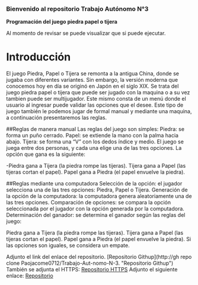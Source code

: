 ### Bienvenido al repositorio Trabajo Autónomo N°3
**Programación del juego piedra papel o tijera**

Al momento de revisar se puede visualizar que si puede ejecutar.

# Introducción

El juego Piedra, Papel o Tijera se remonta a la antigua China, donde se jugaba con diferentes variantes. Sin embargo, la versión moderna que conocemos hoy en día se originó en Japón en el siglo XIX.
Se trata del juego piedra papel o tijera que puede ser jugado con la maquina o a su vez tambien puede ser multijugador.
Este mismo consta de un menú donde el usuario al ingresar puede validar las opciones que el desee.
Este tipo de juego también le podemos jugar de formal manual y mediante una maquina, a continuación presentaremos las reglas.

##Reglas de manera manual
Las reglas del juego son simples:
Piedra: se forma un puño cerrado.
Papel: se extiende la mano con la palma hacia abajo.
Tijera: se forma una “V” con los dedos índice y medio.
El juego se juega entre dos personas, y cada una elige una de las tres opciones. La opción que gana es la siguiente:

-Piedra gana a Tijera (la piedra rompe las tijeras).
Tijera gana a Papel (las tijeras cortan el papel).
Papel gana a Piedra (el papel envuelve la piedra).

##Reglas mediante una computadora
Selección de la opción: el jugador selecciona una de las tres opciones: Piedra, Papel o Tijera.
Generación de la opción de la computadora: la computadora genera aleatoriamente una de las tres opciones.
Comparación de opciones: se compara la opción seleccionada por el jugador con la opción generada por la computadora.
Determinación del ganador: se determina el ganador según las reglas del juego:

Piedra gana a Tijera (la piedra rompe las tijeras).
Tijera gana a Papel (las tijeras cortan el papel).
Papel gana a Piedra (el papel envuelve la piedra).
Si las opciones son iguales, se considera un empate.

Adjunto el link del enlace del repositorio.
[Repositorio Githup](http://gh repo clone Paojacome0712/Trabajo-Aut-nomo-N-3. "Repositorio Githup")
También se adjunta el HTTPS: [Repositorio HTTPS](http://https://github.com/Paojacome0712/Trabajo-Aut-nomo-N-3..git "Repositorio HTTPS")
Adjunto el siguiente enlace: [Repositorio](http://git@github.com:Paojacome0712/Trabajo-Aut-nomo-N-3..git "Repositorio")
